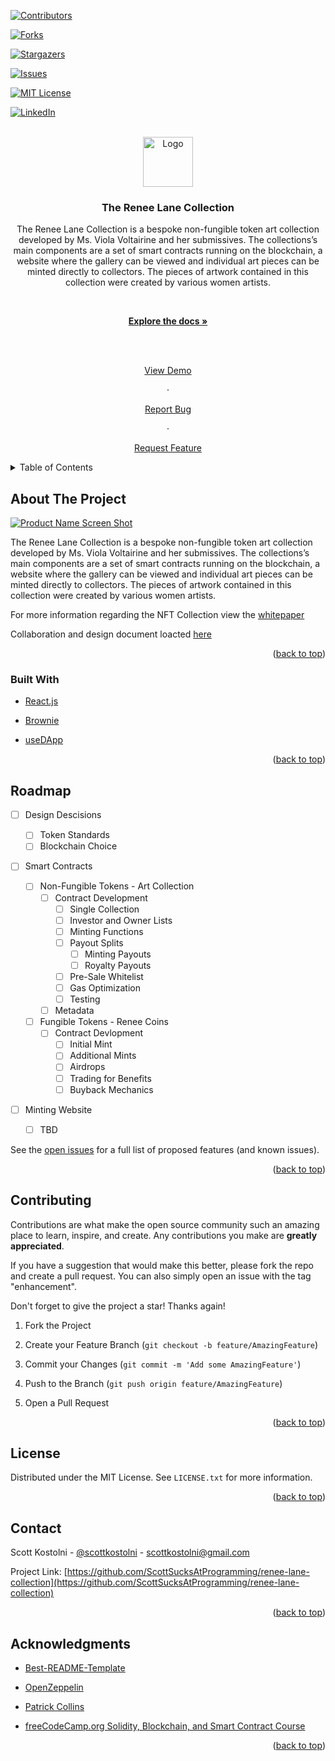
<div  id="top"></div>

<!--

*** Thanks for checking out the Best-README-Template. If you have a suggestion

*** that would make this better, please fork the repo and create a pull request

*** or simply open an issue with the tag "enhancement".

*** Don't forget to give the project a star!

*** Thanks again! Now go create something AMAZING! :D

-->

<!-- PROJECT SHIELDS -->

<!--

*** I'm using markdown "reference style" links for readability.

*** Reference links are enclosed in brackets [ ] instead of parentheses ( ).

*** See the bottom of this document for the declaration of the reference variables

*** for contributors-url, forks-url, etc. This is an optional, concise syntax you may use.

*** https://www.markdownguide.org/basic-syntax/#reference-style-links

-->

[![Contributors][contributors-shield]][contributors-url]

[![Forks][forks-shield]][forks-url]

[![Stargazers][stars-shield]][stars-url]

[![Issues][issues-shield]][issues-url]

[![MIT License][license-shield]][license-url]

[![LinkedIn][linkedin-shield]][linkedin-url]

  
  
  

<!-- PROJECT LOGO -->

<br />

<div  align="center">

<a  href="https://github.com/ScottSucksAtProgramming/renee-lane-collection">

<img  src="tree/main/images/logo.jpeg"  alt="Logo"  width="80"  height="80">

</a>

  

<h3  align="center">The Renee Lane Collection</h3>

  

<p  align="center">

The Renee Lane Collection is a bespoke non-fungible token art collection developed by Ms. Viola Voltairine and her submissives. The collections’s main components are a set of smart contracts running on the blockchain, a website where the gallery can be viewed and individual art pieces can be minted directly to collectors. The pieces of artwork contained in this collection were created by various women artists.

<br />

<a  href="https://github.com/ScottSucksAtProgramming/renee-lane-collection"><strong>Explore the docs »</strong></a>

<br />

<br />

<a  href="https://github.com/ScottSucksAtProgramming/renee-lane-collection">View Demo</a>

·

<a  href="https://github.com/ScottSucksAtProgramming/renee-lane-collection/issues">Report Bug</a>

·

<a  href="https://github.com/ScottSucksAtProgramming/renee-lane-collection/issues">Request Feature</a>

</p>

</div>

  
  
  

<!-- TABLE OF CONTENTS -->

<details>

<summary>Table of Contents</summary>

<ol>

<li>

<a  href="#about-the-project">About The Project</a>

<ul>

<li><a  href="#built-with">Built With</a></li>

</ul>

</li>

<li>

<a  href="#getting-started">Getting Started</a>

<ul>

<li><a  href="#prerequisites">Prerequisites</a></li>

<li><a  href="#installation">Installation</a></li>

</ul>

</li>

<li><a  href="#usage">Usage</a></li>

<li><a  href="#roadmap">Roadmap</a></li>

<li><a  href="#contributing">Contributing</a></li>

<li><a  href="#license">License</a></li>

<li><a  href="#contact">Contact</a></li>

<li><a  href="#acknowledgments">Acknowledgments</a></li>

</ol>

</details>

  
  
  

<!-- ABOUT THE PROJECT -->

## About The Project

  

[![Product Name Screen Shot][product-screenshot]](https://github.com/ScottSucksAtProgramming/renee-lane-collection/tree/main/imagescathexis-house-logo.jpeg)

  

The Renee Lane Collection is a bespoke non-fungible token art collection developed by Ms. Viola Voltairine and her submissives. The collections’s main components are a set of smart contracts running on the blockchain, a website where the gallery can be viewed and individual art pieces can be minted directly to collectors. The pieces of artwork contained in this collection were created by various women artists.

For more information regarding the NFT Collection view the [whitepaper](https://assets.website-files.com/621167ee0b0a4ac70dfcf374/6223c38bdea9db9bbb79398f_ReneeLaneNFTCollection.pdf)

Collaboration and design document loacted [here](https://bit.ly/rl_collab)


<p  align="right">(<a  href="#top">back to top</a>)</p>

  
  
  

### Built With

  

* [React.js](https://reactjs.org/)

* [Brownie](https://eth-brownie.readthedocs.io/)

* [useDApp](https://usedapp.io/)

  
  

<p  align="right">(<a  href="#top">back to top</a>)</p>

  
  

<!-- GETTING STARTED -->

  

<!-- Temporarily Removed

## Getting Started

  

This is an example of how you may give instructions on setting up your project locally.

To get a local copy up and running follow these simple example steps.

  

### Prerequisites

  

This is an example of how to list things you need to use the software and how to install them.

* npm

```sh

npm install npm@latest -g

```

-->

  

<!-- Temporarily Removed

### Installation

  

1. Get a free API Key at [https://example.com](https://example.com)

2. Clone the repo

```sh

git clone https://github.com/ScottSucksAtProgramming/renee-lane-collection.git

```

3. Install NPM packages

```sh

npm install

```

4. Enter your API in `config.js`

```js

const API_KEY = 'ENTER YOUR API';

```

  

<p align="right">(<a href="#top">back to top</a>)</p>

-->

  
  
  

<!-- USAGE EXAMPLES -->

<!-- Temporarily Removed

## Usage

  

Use this space to show useful examples of how a project can be used. Additional screenshots, code examples and demos work well in this space. You may also link to more resources.

  

_For more examples, please refer to the [Documentation](https://example.com)_

  

<p align="right">(<a href="#top">back to top</a>)</p>

-->

  
  
  

<!-- ROADMAP -->

## Roadmap

  

- [ ] Design Descisions
    - [ ] Token Standards
    - [ ] Blockchain Choice

- [ ] Smart Contracts

    - [ ] Non-Fungible Tokens - Art Collection
        - [ ] Contract Development
            - [ ] Single Collection
            - [ ] Investor and Owner Lists
            - [ ] Minting Functions
            - [ ] Payout Splits
                - [ ] Minting Payouts
                - [ ] Royalty Payouts
            - [ ] Pre-Sale Whitelist
            - [ ] Gas Optimization
            - [ ] Testing
        - [ ] Metadata 

    - [ ] Fungible Tokens - Renee Coins
        - [ ] Contract Devlopment
            - [ ] Initial Mint
            - [ ] Additional Mints
            - [ ] Airdrops
            - [ ] Trading for Benefits
            - [ ] Buyback Mechanics

- [ ] Minting Website
    - [ ] TBD

  

See the [open issues](https://github.com/ScottSucksAtProgramming/renee-lane-collection/issues) for a full list of proposed features (and known issues).

  

<p  align="right">(<a  href="#top">back to top</a>)</p>

  
  
  

<!-- CONTRIBUTING -->

## Contributing

  

Contributions are what make the open source community such an amazing place to learn, inspire, and create. Any contributions you make are **greatly appreciated**.

  

If you have a suggestion that would make this better, please fork the repo and create a pull request. You can also simply open an issue with the tag "enhancement".

Don't forget to give the project a star! Thanks again!

  

1. Fork the Project

2. Create your Feature Branch (`git checkout -b feature/AmazingFeature`)

3. Commit your Changes (`git commit -m 'Add some AmazingFeature'`)

4. Push to the Branch (`git push origin feature/AmazingFeature`)

5. Open a Pull Request

  

<p  align="right">(<a  href="#top">back to top</a>)</p>

  
  
  

<!-- LICENSE -->

## License

  

Distributed under the MIT License. See `LICENSE.txt` for more information.

  

<p  align="right">(<a  href="#top">back to top</a>)</p>

  
  
  

<!-- CONTACT -->

## Contact

  

Scott Kostolni - [@scottkostolni](https://twitter.com/@scottkostolni) - scottkostolni@gmail.com

  

Project Link: [https://github.com/ScottSucksAtProgramming/renee-lane-collection](https://github.com/ScottSucksAtProgramming/renee-lane-collection)

  

<p  align="right">(<a  href="#top">back to top</a>)</p>

  
  
  

<!-- ACKNOWLEDGMENTS -->

## Acknowledgments

  

* [Best-README-Template](https://github.com/othneildrew/Best-README-Template)

* [OpenZeppelin](https://openzeppelin.com/)

* [Patrick Collins](https://github.com/PatrickAlphaC)

* [freeCodeCamp.org Solidity, Blockchain, and Smart Contract Course](https://www.youtube.com/watch?v=M576WGiDBdQ)

  

<p  align="right">(<a  href="#top">back to top</a>)</p>

  
  
  

<!-- MARKDOWN LINKS & IMAGES -->

<!-- https://www.markdownguide.org/basic-syntax/#reference-style-links -->

[contributors-shield]: https://img.shields.io/github/contributors/ScottSucksAtProgramming/renee-lane-collection.svg?style=for-the-badge

[contributors-url]: https://github.com/ScottSucksAtProgramming/renee-lane-collection/graphs/contributors

[forks-shield]: https://img.shields.io/github/forks/ScottSucksAtProgramming/renee-lane-collection.svg?style=for-the-badge

[forks-url]: https://github.com/ScottSucksAtProgramming/renee-lane-collection/network/members

[stars-shield]: https://img.shields.io/github/stars/ScottSucksAtProgramming/renee-lane-collection.svg?style=for-the-badge

[stars-url]: https://github.com/ScottSucksAtProgramming/renee-lane-collection/stargazers

[issues-shield]: https://img.shields.io/github/issues/ScottSucksAtProgramming/renee-lane-collection.svg?style=for-the-badge

[issues-url]: https://github.com/ScottSucksAtProgramming/renee-lane-collection/issues

[license-shield]: https://img.shields.io/github/license/ScottSucksAtProgramming/renee-lane-collection.svg?style=for-the-badge

[license-url]: https://github.com/ScottSucksAtProgramming/renee-lane-collection/blob/master/LICENSE.txt

[linkedin-shield]: https://img.shields.io/badge/-LinkedIn-black.svg?style=for-the-badge&logo=linkedin&colorB=555

[linkedin-url]: https://linkedin.com/in/scottkostolni

[product-screenshot]: images/screenshot.png